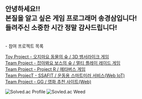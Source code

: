 안녕하세요!! <br>
본질을 알고 싶은 게임 프로그래머 송경삼입니다!<br>
들려주신 소중한 시간 정말 감사드립니다!
---
<br>
- 참여 프로젝트 목록 <br/>

[Toy Project - 오지마요 동물의 숲 / 3D 뱀서라이크 게임](https://github.com/GyeongSam/DontComeAnimalCrossing)<br/>
[Team Project - 잡아봐요 보스의 숲 / 멀티 플레이 레이드 게임](https://github.com/GyeongSam/LetsHuntBosssForest)<br/>
[Team Project - Project R / 메타버스 게임](https://github.com/GyeongSam/ProjectR)<br/>
[Team ProjecT - SSAFIT / 운동용 스마트미러 서비스(Web IoT)](https://github.com/GyeongSam/SSAFIT)<br/>
[Team Project - GG / 영화 추천 사이트(Web)](https://github.com/SuGyoungIn/GG)<br/>

![Solved.ac Profile](http://mazassumnida.wtf/api/v2/generate_badge?boj=rud7tka)
![Sovled.ac Weed](https://mazandi.herokuapp.com/api?handle=rud7tka&theme=warm)
